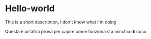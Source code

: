 # Hello-world
This is a short description, I don't know what I'm doing

Questa è un'altra prova per capire come funziona sta minchia di coso
